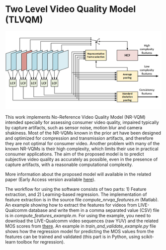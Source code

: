 # Two Level Video Quality Model (TLVQM)

![HiViQuM diagram](https://github.com/jarikorhonen/nr-vqa-consumervideo/blob/master/hiviqum.png)

This work implements No-Reference Video Quality Model (NR-VQM) intended specially for assessing consumer video quality, 
impaired typically by capture artifacts, such as sensor noise, motion blur and camera shakiness. Most of the NR-VQMs known
in the prior art have been designed and optimized for compression and transmission artifacts, and therefore they are not
optimal for consumer video. Another problem with many of the known NR-VQMs is their high complexity, which limits their use
in practical consumer applications. The aim of the proposed model is to predict subjective video quality as accurately as
possible, even in the presence of capture artifacts, with a reasonable computational complexity.

More information about the proposed model will available in the related paper (Early Access version available [here](https://ieeexplore.ieee.org/document/8742797)).

The workflow for using the software consists of two parts: 1) Feature extraction, and 2) Learning-based regression. The
implementation of feature extraction is in the source file _compute_nrvqa_features.m_ (Matlab). An example showing how to
extract the features for videos from LIVE-Qualcomm database and write them in a comma separated value (CSV) file is in
*compute_features_example.m*. For using the example, you need to download the LIVE-Qualcomm video sequences (raw YUV) 
and the related MOS scores from [there](http://live.ece.utexas.edu/research/incaptureDatabase/index.html). An example in *train_and_validate_example.py* file shows how the regression model for predicting the MOS values from the features can be 
trained and validated (this part is in Python, using scikit-learn toolbox for regression).
